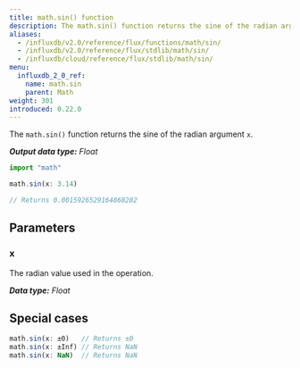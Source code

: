 ```yaml
---
title: math.sin() function
description: The math.sin() function returns the sine of the radian argument `x`.
aliases:
  - /influxdb/v2.0/reference/flux/functions/math/sin/
  - /influxdb/v2.0/reference/flux/stdlib/math/sin/
  - /influxdb/cloud/reference/flux/stdlib/math/sin/
menu:
  influxdb_2_0_ref:
    name: math.sin
    parent: Math
weight: 301
introduced: 0.22.0
---
```


The `math.sin()` function returns the sine of the radian argument `x`.

_**Output data type:** Float_

```js
import "math"

math.sin(x: 3.14)

// Returns 0.0015926529164868282
```

## Parameters

### x
The radian value used in the operation.

_**Data type:** Float_

## Special cases
```js
math.sin(x: ±0)   // Returns ±0
math.sin(x: ±Inf) // Returns NaN
math.sin(x: NaN)  // Returns NaN
```
